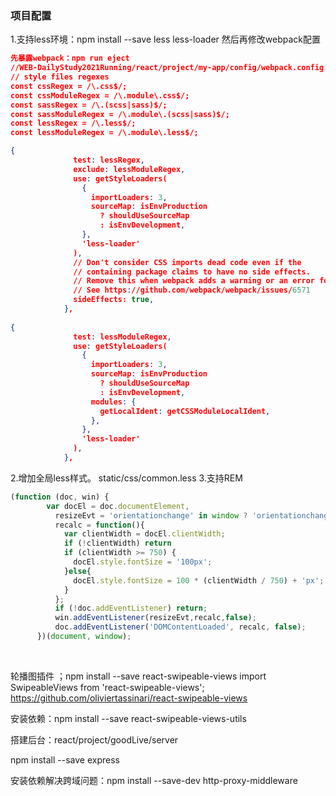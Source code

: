 ###  项目配置
  1.支持less环境：npm install --save less less-loader    然后再修改webpack配置

```json
先暴露webpack：npm run eject
//WEB-DailyStudy2021Running/react/project/my-app/config/webpack.config.js
// style files regexes
const cssRegex = /\.css$/;
const cssModuleRegex = /\.module\.css$/;
const sassRegex = /\.(scss|sass)$/;
const sassModuleRegex = /\.module\.(scss|sass)$/;
const lessRegex = /\.less$/;
const lessModuleRegex = /\.module\.less$/;

{
              test: lessRegex,
              exclude: lessModuleRegex,
              use: getStyleLoaders(
                {
                  importLoaders: 3,
                  sourceMap: isEnvProduction
                    ? shouldUseSourceMap
                    : isEnvDevelopment,
                },
                'less-loader'
              ),
              // Don't consider CSS imports dead code even if the
              // containing package claims to have no side effects.
              // Remove this when webpack adds a warning or an error for this.
              // See https://github.com/webpack/webpack/issues/6571
              sideEffects: true,
            },
              
{
              test: lessModuleRegex,
              use: getStyleLoaders(
                {
                  importLoaders: 3,
                  sourceMap: isEnvProduction
                    ? shouldUseSourceMap
                    : isEnvDevelopment,
                  modules: {
                    getLocalIdent: getCSSModuleLocalIdent,
                  },
                },
                'less-loader'
              ),
            },
```

  2.增加全局less样式。 static/css/common.less
  3.支持REM

```javascript
(function (doc, win) {
        var docEl = doc.documentElement,
          resizeEvt = 'orientationchange' in window ? 'orientationchange' : 'resize',
          recalc = function(){
            var clientWidth = docEl.clientWidth;
            if (!clientWidth) return
            if (clientWidth >= 750) {
              docEl.style.fontSize = '100px';
            }else{
              docEl.style.fontSize = 100 * (clientWidth / 750) + 'px';
            }
          };
          if (!doc.addEventListener) return;
          win.addEventListener(resizeEvt,recalc,false);
          doc.addEventListener('DOMContentLoaded', recalc, false);
      })(document, window);
```

​	

轮播图插件 ；npm install --save react-swipeable-views
import SwipeableViews from 'react-swipeable-views';
https://github.com/oliviertassinari/react-swipeable-views

安装依赖：npm install --save react-swipeable-views-utils



搭建后台：react/project/goodLive/server

npm install --save express

安装依赖解决跨域问题：npm install --save-dev http-proxy-middleware